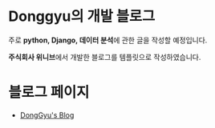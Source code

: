 # Donggyu의 개발 블로그

주로 **python, Django, 데이터 분석**에 관한 글을 작성할 예정입니다.

**주식회사 위니브**에서 개발한 블로그를 템플릿으로 작성하였습니다.

# 블로그 페이지
- [DongGyu's Blog](https://donggyu-kim1.github.io/blog1/)
